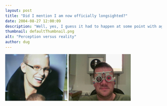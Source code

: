 ```yaml
---
layout: post
title: "Did I mention I am now officially longsighted?"
date: 2004-08-27 12:00:09
description: "Well, yes, I guess it had to happen at some point with age etc."
thumbnail: defaultThumbnail.png
alt: "Perception versus reality"
author: dug
---
```


<img src="/assets/i/perception.jpg" alt="perception..." height="150" width="200" />

<img src="/assets/i/reality.jpg" alt="reality..." height="150" width="200" />

